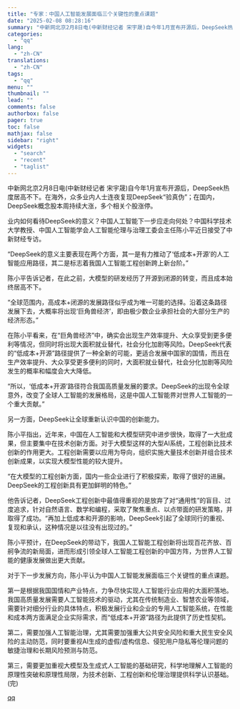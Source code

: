 ```yaml
---
title: "专家：中国人工智能发展面临三个关键性的重点课题"
date: "2025-02-08 08:28:16"
summary: "中新网北京2月8日电(中新财经记者 宋宇晟)自今年1月宣布开源后，DeepSeek热度居高不下。..."
categories:
  - "qq"
lang:
  - "zh-CN"
translations:
  - "zh-CN"
tags:
  - "qq"
menu: ""
thumbnail: ""
lead: ""
comments: false
authorbox: false
pager: true
toc: false
mathjax: false
sidebar: "right"
widgets:
  - "search"
  - "recent"
  - "taglist"
---
```


中新网北京2月8日电(中新财经记者 宋宇晟)自今年1月宣布开源后，DeepSeek热度居高不下。在海外，众多业内人士连夜复现DeepSeek“验真伪”；在国内，DeepSeek概念股本周持续大涨，多个相关个股涨停。

业内如何看待DeepSeek的意义？中国人工智能下一步应走向何处？中国科学技术大学教授、中国人工智能学会人工智能伦理与治理工委会主任陈小平近日接受了中新财经专访。

“DeepSeek的意义主要表现在两个方面，其一是有力推动了‘低成本+开源’的人工智能应用路径，其二是标志着我国人工智能工程创新跨上新台阶。”

陈小平告诉记者，在此之前，大模型的研发经历了开源到闭源的转变，而且成本始终居高不下。

“全球范围内，高成本+闭源的发展路径似乎成为唯一可能的选择。沿着这条路径发展下去，大概率将出现‘巨角兽经济’，即由极少数企业承担社会的大部分生产的经济形态。”

在陈小平看来，在“巨角兽经济”中，确实会出现生产效率提升、大众享受到更多便利等情况，但同时将出现大面积就业替代，社会分化加剧等风险。DeepSeek代表的“低成本+开源”路径提供了一种全新的可能，更适合发展中国家的国情，而且在生产效率提升、大众享受更多便利的同时，大面积就业替代，社会分化加剧等风险发生的概率和幅度会大大降低。

“所以，‘低成本+开源’路径符合我国高质量发展的要求。DeepSeek的出现令全球意外，改变了全球人工智能的发展格局，这是中国人工智能界对世界人工智能的一个重大贡献。”

另一方面，DeepSeek让全球重新认识中国的创新能力。

陈小平指出，近年来，中国在人工智能和大模型研究中进步很快，取得了一大批成果，但主要集中在技术创新方面。对于大模型这样的大型AI系统，工程创新比技术创新的作用更大。工程创新需要以应用为导向，组织实施大量技术创新并组合技术创新成果，以实现大模型性能的较大提升。

“在大模型的工程创新方面，国内一些企业进行了积极探索，取得了很好的进展。DeepSeek的工程创新具有更加鲜明的特色。”

他告诉记者，DeepSeek工程创新中最值得重视的是放弃了对“通用性”的盲目、过度追求，针对自然语言、数学和编程，采取了聚焦重点、以点带面的研发策略，并取得了成功。“再加上低成本和开源的影响，DeepSeek引起了全球同行的重视、复现和承认，这种情况是以往没有出现过的。”

陈小平预计，在DeepSeek的带动下，我国人工智能工程创新将出现百花齐放、百舸争流的新局面，进而形成引领全球人工智能工程创新的中国方阵，为世界人工智能的健康发展做出更大贡献。

对于下一步发展方向，陈小平认为中国人工智能发展面临三个关键性的重点课题。

第一是根据我国国情和产业特点，力争尽快实现人工智能行业应用的大面积落地。我国高质量发展需要人工智能技术的驱动，尤其在传统制造业、智慧农业等领域，需要针对细分行业的具体特点，积极发展行业和企业的专用人工智能系统，在性能和成本两方面满足企业实际需求，而“低成本+开源”路径为此提供了历史性契机。

第二，需要加强人工智能治理，尤其需要加强重大公共安全风险和重大民生安全风险的主动防范，同时要重视AI生成的虚假/虚构信息、侵犯用户隐私等伦理问题的敏捷治理和长期风险预测与防范。

第三，需要更加重视大模型及生成式人工智能的基础研究，科学地理解人工智能的原理性突破和原理性局限，为技术创新、工程创新和伦理治理提供科学认识基础。(完)

[qq](https://new.qq.com/rain/a/20250208A01KBZ00)
